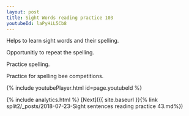 ```yaml
---
layout: post
title: Sight Words reading practice 103
youtubeId: laPyHiL5Cb8
---
```

 
 
Helps to learn sight words and their spelling.

Opportunitiy to repeat the spelling. 

Practice spelling. 
 
Practice for spelling bee competitions. 
 
{% include youtubePlayer.html id=page.youtubeId %}
 
 
{% include analytics.html %} 
[Next]({{ site.baseurl }}{% link  split2/_posts/2018-07-23-Sight sentences reading practice 43.md%})
 
